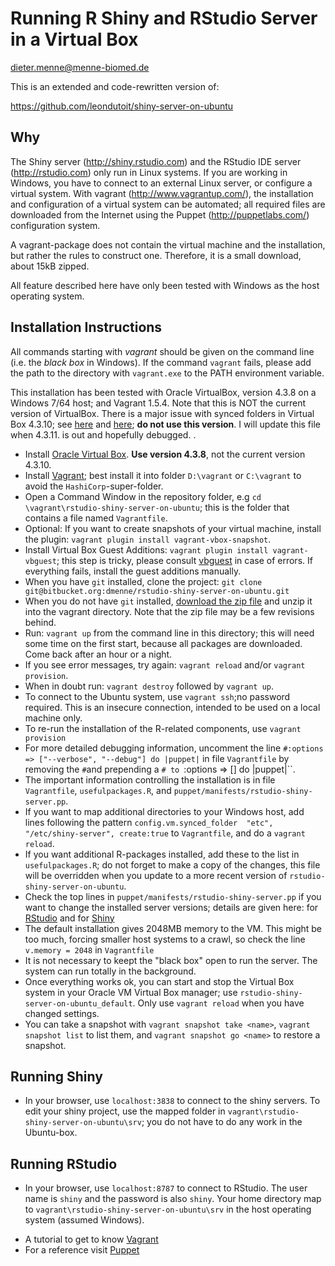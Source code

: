 Running R Shiny and RStudio Server in a Virtual Box
===================================================
dieter.menne@menne-biomed.de

This is an extended and code-rewritten version of: 

https://github.com/leondutoit/shiny-server-on-ubuntu


Why
---

The Shiny server (http://shiny.rstudio.com) and the RStudio IDE server (http://rstudio.com) only run in Linux systems. If you are working in Windows, you have to connect to an external Linux server, or configure a virtual system.
With vagrant (http://www.vagrantup.com/), the installation and configuration of a virtual system can be automated; all required files are downloaded from the Internet using the Puppet (http://puppetlabs.com/) configuration system.

A vagrant-package does not contain the virtual machine and the installation, but rather the rules to construct one. Therefore, it is a small download, about 15kB zipped.

All feature described here have only been tested with Windows as the host operating system.

Installation Instructions
------------

All commands starting with _vagrant_ should be given on the command line (i.e. the _black box_ in Windows).  If the command `vagrant` fails, please add the path to the directory with `vagrant.exe` to the  PATH environment variable.

This installation has been tested with Oracle VirtualBox, version 4.3.8 on a Windows 7/64 host; and Vagrant 1.5.4. Note that this is NOT the current version of VirtualBox. There is a major issue with synced folders in Virtual Box 4.3.10; see  [here](http://stackoverflow.com/questions/22717428/vagrant-error-failed-to-mount-folders-in-linux-guest) and [here](https://github.com/mitchellh/vagrant/issues/3341); __do not use this version__. I will update this file when 4.3.11. is out and hopefully debugged. .


* Install [Oracle Virtual Box](https://www.virtualbox.org/wiki/Download_Old_Builds_4_3). __Use version 4.3.8__, not the current version 4.3.10.
* Install [Vagrant](http://www.vagrantup.com/downloads.html); best install it into folder `D:\vagrant` or `C:\vagrant` to avoid the `HashiCorp`-super-folder. 
* Open a Command Window in the repository folder, e.g `cd \vagrant\rstudio-shiny-server-on-ubuntu`; this is the folder that contains a file named `Vagrantfile`.
* Optional: If you want to create snapshots of your virtual machine, install the plugin: `vagrant plugin install vagrant-vbox-snapshot`.
* Install Virtual Box Guest Additions: `vagrant plugin install vagrant-vbguest`; this step is tricky, please consult [vbguest](https://github.com/dotless-de/vagrant-vbguest) in case of errors. If everything fails, install the guest additions manually.
* When you have `git` installed, clone the project: `git clone git@bitbucket.org:dmenne/rstudio-shiny-server-on-ubuntu.git`
* When you do not have `git` installed, [download the zip file](https://bitbucket.org/dmenne/rstudio-shiny-server-on-ubuntu/downloads/rstudio-shiny-server-on-ubuntu.zip) and unzip it into the vagrant directory. Note that the zip file may be a few revisions behind.
* Run: `vagrant up` from the command line in this directory; this will need some time on the first start, because all packages are downloaded. Come back after an hour or a night.
* If you see error messages, try again: `vagrant reload` and/or `vagrant provision`.  
* When in doubt run: `vagrant destroy` followed by  `vagrant up`.
* To connect to the Ubuntu system, use `vagrant ssh`;no password required. This is an insecure connection, intended to be used on a local machine only.
* To re-run the installation of the R-related components, use `vagrant provision`
* For more detailed debugging information, uncomment the line  `#:options => ["--verbose", "--debug"] do |puppet|` 
in file `Vagrantfile` by removing the `#`and prepending a `# to `:options => [] do |puppet|``.
* The important information controlling the installation is in file `Vagrantfile`, `usefulpackages.R`, and `puppet/manifests/rstudio-shiny-server.pp`.
* If you want to map additional directories to your Windows host, add lines following the pattern `config.vm.synced_folder  "etc", "/etc/shiny-server", create:true` to `Vagrantfile`, and do a `vagrant reload`.
* If you want additional R-packages installed, add these to the list in `usefulpackages.R`; do not forget to make a copy of the changes, this file will be overridden when you update to a more recent version of  `rstudio-shiny-server-on-ubuntu`.
* Check the top lines in `puppet/manifests/rstudio-shiny-server.pp` if you want to change the installed server versions; details are given here: for [RStudio](http://www.rstudio.com/shiny/server/install-opensource) and for [Shiny](http://www.rstudio.com/ide/download/server)
* The default installation gives 2048MB memory to the VM. This might be too much, forcing smaller host systems to a crawl, so check the line `v.memory = 2048` in `Vagrantfile`
* It is not necessary to keept the "black box" open to run the server. The system can run totally in the background.
* Once everything works ok, you can start and stop the Virtual Box system in your Oracle VM Virtual Box manager; use `rstudio-shiny-server-on-ubuntu_default`. Only use `vagrant reload` when you have changed settings.
* You can take a snapshot with `vagrant snapshot take <name>`, `vagrant snapshot list` to list them, and `vagrant snapshot go <name>` to restore a snapshot.

Running Shiny 
-------------

* In your browser, use `localhost:3838` to connect to the shiny servers. To edit your shiny project, use the mapped folder in `vagrant\rstudio-shiny-server-on-ubuntu\srv`; you do not have to do any work in the Ubuntu-box.

Running RStudio
-------------

* In your browser, use `localhost:8787` to connect to RStudio.  The user name is `shiny` and the password is also `shiny`. Your home directory map to `vagrant\rstudio-shiny-server-on-ubuntu\srv` in the host operating system (assumed Windows).

- A tutorial to get to know [Vagrant](http://docs.vagrantup.com/v1/docs/getting-started/index.html)
- For a reference visit [Puppet](https://puppetlabs.com/)

